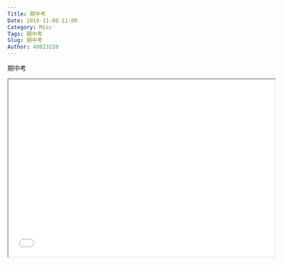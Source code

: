 ```yaml
---
Title: 期中考
Date: 2019-11-08 11:00
Category: Misc
Tags: 期中考
Slug: 期中考
Author: 40823220
---
```


期中考

<!-- PELICAN_END_SUMMARY -->

<iframe width="600" height="400" src="//www.youtube.com/embed/ZvwaJTwztYM" allowfullscreen="allowfullscreen"></iframe>